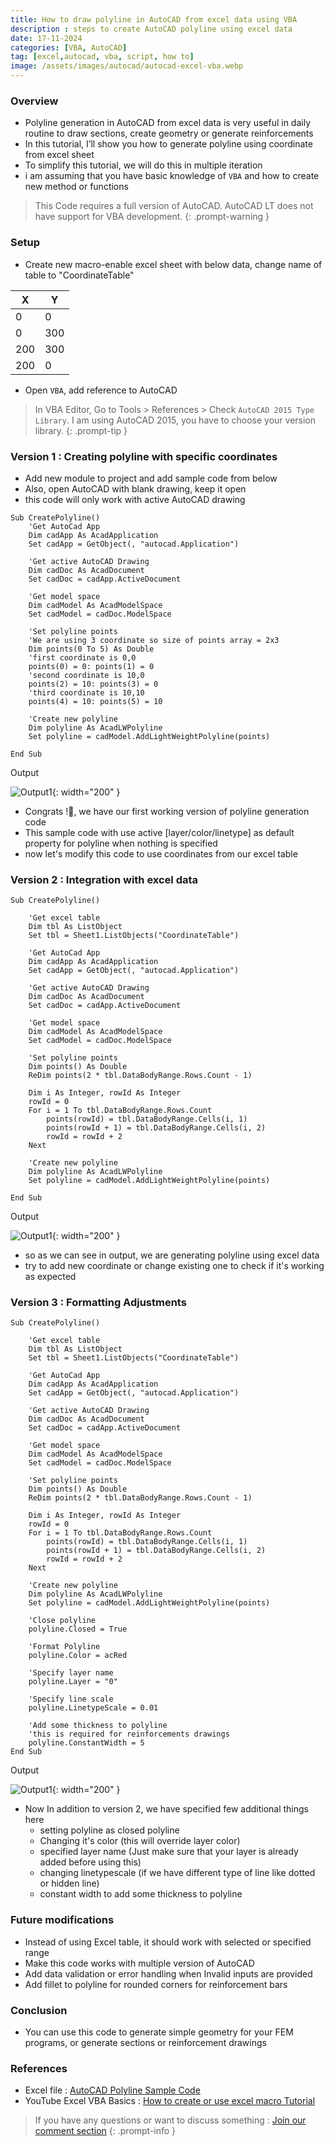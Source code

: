 ```yaml
---
title: How to draw polyline in AutoCAD from excel data using VBA
description : steps to create AutoCAD polyline using excel data
date: 17-11-2024
categories: [VBA, AutoCAD]
tag: [excel,autocad, vba, script, how to]
image: /assets/images/autocad/autocad-excel-vba.webp
---
```


### Overview
- Polyline generation in AutoCAD from excel data is very useful in daily routine to draw sections, create geometry or generate reinforcements
- In this tutorial, I’ll show you how to generate polyline using coordinate from excel sheet
- To simplify this tutorial, we will do this in multiple iteration
- i am assuming that you have basic knowledge of `VBA` and how to create new method or functions

> This Code requires a full version of AutoCAD. AutoCAD LT does not have support for VBA development.
{: .prompt-warning }

### Setup
- Create new macro-enable excel sheet with below data, change name of table to "CoordinateTable"

| X   | Y   |
| --- | --- |
| 0   | 0   |
| 0   | 300 |
| 200 | 300 |
| 200 | 0   |

- Open `VBA`, add reference to AutoCAD 
  
> In VBA Editor, Go to Tools > References > Check `AutoCAD 2015 Type Library`.
> I am using AutoCAD 2015, you have to choose your version library.
{: .prompt-tip }

### Version 1 : Creating polyline with specific coordinates
- Add new module to project and add sample code from below
- Also, open AutoCAD with blank drawing, keep it open
- this code will only  work with active AutoCAD drawing

```visualbasic
Sub CreatePolyline()
    'Get AutoCad App
    Dim cadApp As AcadApplication
    Set cadApp = GetObject(, "autocad.Application")
    
    'Get active AutoCAD Drawing
    Dim cadDoc As AcadDocument
    Set cadDoc = cadApp.ActiveDocument
    
    'Get model space
    Dim cadModel As AcadModelSpace
    Set cadModel = cadDoc.ModelSpace
    
    'Set polyline points
    'We are using 3 coordinate so size of points array = 2x3
    Dim points(0 To 5) As Double
    'first coordinate is 0,0
    points(0) = 0: points(1) = 0
    'second coordinate is 10,0
    points(2) = 10: points(3) = 0
    'third coordinate is 10,10
    points(4) = 10: points(5) = 10
        
    'Create new polyline
    Dim polyline As AcadLWPolyline
    Set polyline = cadModel.AddLightWeightPolyline(points)
    
End Sub
```
Output

![Output1](/assets/images/autocad/AutoCad-Polyine1.webp){: width="200"  }

- Congrats !🥳, we have our first working version of polyline generation code
- This sample code with use active [layer/color/linetype] as default property for polyline when nothing is specified
- now let's modify this code to use coordinates from our excel table

### Version 2 : Integration with excel data
```visualbasic
Sub CreatePolyline()

    'Get excel table
    Dim tbl As ListObject
    Set tbl = Sheet1.ListObjects("CoordinateTable")
    
    'Get AutoCad App
    Dim cadApp As AcadApplication
    Set cadApp = GetObject(, "autocad.Application")
    
    'Get active AutoCAD Drawing
    Dim cadDoc As AcadDocument
    Set cadDoc = cadApp.ActiveDocument
    
    'Get model space
    Dim cadModel As AcadModelSpace
    Set cadModel = cadDoc.ModelSpace
    
    'Set polyline points
    Dim points() As Double
    ReDim points(2 * tbl.DataBodyRange.Rows.Count - 1)
    
    Dim i As Integer, rowId As Integer
    rowId = 0
    For i = 1 To tbl.DataBodyRange.Rows.Count
        points(rowId) = tbl.DataBodyRange.Cells(i, 1)
        points(rowId + 1) = tbl.DataBodyRange.Cells(i, 2)
        rowId = rowId + 2
    Next
 
    'Create new polyline
    Dim polyline As AcadLWPolyline
    Set polyline = cadModel.AddLightWeightPolyline(points)
    
End Sub
```
Output

![Output1](/assets/images/autocad/AutoCad-Polyine2.webp){: width="200"  }

- so as we can see in output, we are generating polyline using excel data
- try to add new coordinate or change existing one to check if it's working as expected

### Version 3 : Formatting Adjustments
```visualbasic
Sub CreatePolyline()

    'Get excel table
    Dim tbl As ListObject
    Set tbl = Sheet1.ListObjects("CoordinateTable")
    
    'Get AutoCad App
    Dim cadApp As AcadApplication
    Set cadApp = GetObject(, "autocad.Application")
    
    'Get active AutoCAD Drawing
    Dim cadDoc As AcadDocument
    Set cadDoc = cadApp.ActiveDocument
    
    'Get model space
    Dim cadModel As AcadModelSpace
    Set cadModel = cadDoc.ModelSpace
    
    'Set polyline points
    Dim points() As Double
    ReDim points(2 * tbl.DataBodyRange.Rows.Count - 1)
    
    Dim i As Integer, rowId As Integer
    rowId = 0
    For i = 1 To tbl.DataBodyRange.Rows.Count
        points(rowId) = tbl.DataBodyRange.Cells(i, 1)
        points(rowId + 1) = tbl.DataBodyRange.Cells(i, 2)
        rowId = rowId + 2
    Next
 
    'Create new polyline
    Dim polyline As AcadLWPolyline
    Set polyline = cadModel.AddLightWeightPolyline(points)
    
    'Close polyline
    polyline.Closed = True
    
    'Format Polyline
    polyline.Color = acRed
    
    'Specify layer name
    polyline.Layer = "0"
    
    'Specify line scale
    polyline.LinetypeScale = 0.01
    
    'Add some thickness to polyline
    'this is required for reinforcements drawings
    polyline.ConstantWidth = 5
End Sub
```
Output

![Output1](/assets/images/autocad/AutoCad-Polyine3.webp){: width="200"  }

- Now In addition to version 2, we have specified few additional things here
  - setting polyline as closed polyline
  - Changing it's color (this will override layer color)
  - specified layer name (Just make sure that your layer is already added before using this)
  - changing linetypescale (if we have different type of line like dotted or hidden line)
  - constant width to add some thickness to polyline

### Future modifications
- Instead of using Excel table, it should work with selected or specified range
- Make this code works with multiple version of AutoCAD
- Add data validation or error handling when Invalid inputs are provided
- Add fillet to polyline for rounded corners for reinforcement bars

### Conclusion
- You can use this code to generate simple geometry for your FEM programs, or generate sections or reinforcement drawings

### References
- Excel file : [AutoCAD Polyline Sample Code](https://nodesauto-my.sharepoint.com/:f:/g/personal/vivek_nodesautomations_com/Ei7upzbveJ5HlPxMLCL6XNQBD7oUZzftheXVFJEM1GTAFw)
- YouTube Excel VBA Basics : [How to create or use excel macro Tutorial](https://www.youtube.com/watch?v=Tepc4iioSaA)


> If you have any questions or want to discuss something : [Join our comment section](https://www.reddit.com/r/NodesAutomations/comments/1iekq5x/how_to_draw_polyline_in_autocad_from_excel_data/)
{: .prompt-info }